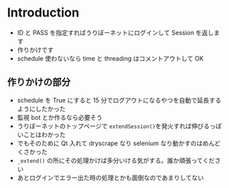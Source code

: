 # Introduction

- ID と PASS を指定すればうりぼーネットにログインして Session を返します
- 作りかけです
- schedule 使わないなら time と threading はコメントアウトして OK

## 作りかけの部分

- schedule を True にすると 15 分でログアウトになるやつを自動で延長するようにしたかった
- 監視 bot とか作るなら必要そう
- うりぼーネットのトップページで `extendSession()`を発火すれば伸びるっぽいことはわかった
- でもそのために Qt 入れて dryscrape なり selenium なり動かすのはめんどくさかった
- `_extend()` の所にその処理かけば多分いける気がする。誰か頑張ってください
- あとログインでエラー出た時の処理とかも面倒なのであまりしてない
